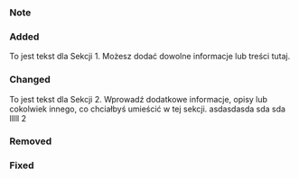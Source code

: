 <!--
// allowed states: major, minor, patch
- bump: patch
-->

### Note

### Added

To jest tekst dla Sekcji 1. Możesz dodać dowolne informacje lub treści tutaj.

### Changed

To jest tekst dla Sekcji 2. Wprowadź dodatkowe informacje, opisy lub cokolwiek innego, co chciałbyś umieścić w tej sekcji.
asdasdasda sda sda
lllll 2

### Removed

### Fixed
